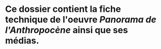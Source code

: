 # Ce dossier contient la fiche technique de l'oeuvre *Panorama de l'Anthropocène* ainsi que ses médias.
